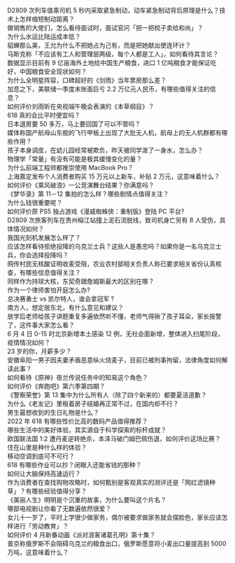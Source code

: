 D2809 次列车值乘司机 5 秒内采取紧急制动，动车紧急制动背后原理是什么？技术上怎样缩短制动距离？  
做销售的大佬们，怎么看待面试时，面试官问「把一把梳子卖给和尚」？  
为什么水运比陆运成本低？  
貂蝉那么美，王允为什么不把她占为己有，而是把她献出使连环计？  
马斯克称「不应该有工人和管理层两级，每个人都是工人」，如何看待其言论？  
数据显示目前有 9 亿亩海外土地给中国生产粮食，进口 1 亿吨粮食才能保证吃好，中国粮食安全现状如何？  
为什么全明星阵容，口碑超好的《剑雨》当年票房那么差？  
加息之下，美联储一季度末账面巨亏 2.2 万亿元人民币，有哪些值得关注的信息？  
如何评价刘雨昕在央视端午晚会表演的《本草纲目》？  
618 真的会比平时便宜吗？  
日本退房要 50 多万，马上要回国了可以不管吗？  
媒体称国产航母山东舰的飞行甲板上出现了大批无人机，航母上的无人机群都有哪些作用？  
孩子本身调皮，在幼儿园经常被欺负，昨天被同学泼了一身水，怎么办？  
物理学「常量」有没有可能是极其缓慢变化的量？  
为什么前端工程师都推崇使用 MacBook Pro？  
上海嘉定发布个人消费者购买 15 万元以上新车，补贴 2 万元，这意味着什么？  
如何评价《乘风破浪》一公竞演舞台结果？你满意吗？  
《梦华录》第 11－12 集拍的怎么样？哪些剧情点值得关注？  
为什么钱很重要呢？  
如何评价原 PS5 独占游戏《漫威蜘蛛侠：重制版》登陆 PC 平台?  
D2809 次旅客列车在贵州榕江站撞上泥石流脱线，致司机身亡另有 8 人受伤，具体情况如何？  
我国光刻机发展怎么样了？  
应该怎样看待拒绝投降的乌克兰士兵？这些人是愚忠吗？如果你是一名乌克兰士兵，你会选择投降吗？  
网传村民无核酸证明收麦受阻，农业农村部相关负责人称已要求相关省份认真核查，有哪些信息值得关注？  
同样作为持球大核，东契奇跟詹姆斯最大的区别在哪？  
作为一个律师害怕开庭怎么办?  
总决赛勇士 vs 凯尔特人，谁会拿冠军 ?  
南方人，想定居东北，有什么意见和建议？  
放学后老师给孩子讲题重复多遍依然听不懂，老师气得揪了孩子耳朵，家长报警了，这件事大家怎么看？  
6 月 4 日 0-15 时北京新增本土感染 12 例，无社会面新增，整体进入扫尾阶段，疫情情况如何？  
23 岁的你，月薪多少？  
安徽阜阳一男子因夫妻矛盾恶意纵火烧麦子，目前已被刑事拘留，法律角度如何解读此事？  
如何看待《原神》夜兰传说任务中的知易这个角色？  
如何评价《奔跑吧》第六季第四期？  
《警察荣誉》第 13 集中为什么所有人（除了四个新来的）都要夏洁道歉？  
为什么《老友记》里租着房子结婚再正常不过，在国内却不行？  
男生最想收到的生日礼物是什么？  
2022 年 618 有哪些性价比高的数码产品值得推荐？  
哪些生活中的美好体验，其实源自于科学探索的标杆成就？  
欧国联法国 1:2 遭丹麦逆转绝杀，本泽马破门姆巴佩伤退，如何评价这场比赛？  
住在山里是种什么样的体验？  
移动空调到底可不可行？  
618 有哪些作业可以抄？闭眼入还能省钱的那种？  
如何让大脑保持高速运行？  
作为消费者在查找购物攻略时，如何甄别是客观真实的测评还是「网红滤镜种草」？有哪些经验值得分享？  
《美丽人生》明明是个沉重的故事，为什么要叫这个片名？  
哪部电视剧让你看了无数遍依然很爱？  
女儿十一岁了，平时上学很少做家务，偶尔被要求做家务就会摆脸色，家长应该怎样进行「劳动教育」？  
如何评价 4 月新番动画《派对浪客诸葛孔明》第十集？  
普京称俄罗斯不会阻碍乌克兰的粮食出口，俄罗斯愿意将小麦出口量提高到 5000 万吨，这意味着什么？  
